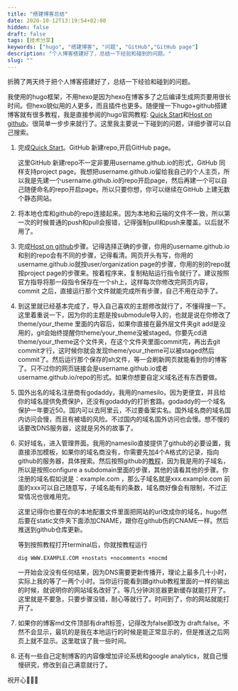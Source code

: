 ```yaml
---
title: "搭建博客总结"
date: 2020-10-12T13:19:54+02:00
hidden: false
draft: false
tags: [技术分享]
keywords: ["hugo", "搭建博客", "问题", "GitHub","GitHub page"]
description: "个人博客搭建好了，总结一下经验和碰到的问题。"
slug: ""
---
```


折腾了两天终于把个人博客搭建好了，总结一下经验和碰到的问题。

我使用的hugo框架，不用hexo是因为hexo在博客多了之后编译生成网页要用很长时间。但hexo貌似用的人更多，而且插件也更多。随便搜一下hugo+github搭建博客就有很多教程，我是直接参阅的hugo官网教程: [Quick Start](https://gohugo.io/getting-started/quick-start/)和[Host on github](https://gohugo.io/hosting-and-deployment/hosting-on-github/)。很简单一步步来就行了。这里我主要说一下碰到的问题，详细步骤可以自己搜索。

1. 完成[Quick Start](https://gohugo.io/getting-started/quick-start/)。GitHub 新建repo,开启GitHub page。

   这里GitHub 新建repo不一定非要用username.github.io的形式，GitHub 同样支持project page。我想把username.github.io留给我自己的个人主页，所以我是先建一个username.github.io的repo开启page，然后再建一个可以自己随便命名的repo开启page。所以只要你想，你可以继续在GitHub 上建无数个静态网站。

2. 将本地仓库和github的repo连接起来。因为本地和云端的文件不一致，所以第一次的时候普通的push和pull会报错，记得强制pull和push来覆盖。以后就不用了。

3. 完成[Host on github](https://gohugo.io/hosting-and-deployment/hosting-on-github/)步骤。记得选择正确的步骤，你用的username.github.io和别的repo会有不同的步骤，记得看清。网页开头有写，你用的username.github.io就按user/organization page的步骤，你用的别的repo就按project page的步骤来。按着程序来，复制粘贴运行指令就行了。建议按照官方指导将那一段指令保存在一个sh上，这样每次你修改完网页内容，commit 之后，直接运行那个文件就能完成所有步骤，自己不用在动手了。

4. 到这里就已经基本完成了，导入自己喜欢的主题修改就行了，不懂得搜一下。这里着重说一下，因为你的主题是按submodule导入的，也就是说在你修改了theme/your_theme 里面的内容后，如果你直接在最外层文件夹git add是没用的，git会始终提醒你theme/your_theme没被staged。你要先cd进theme/your_theme这个文件夹，在这个文件夹里面commit完，再出去git commit才行，这时候你就会发现theme/your_theme可以被staged然后commit了。然后运行那个保存的sh文件，等一会刷新网页就能看到你的博客了。只不过你的网页链接会是username.github.io或者username.github.io/repo的形式。如果你想要自定义域名还有东西要做。

5. 国外出名的域名注册商有godaddy，我用的namesilo，因为更便宜，并且给你的域名提供免费保护，还没有godaddy的打折套路。godaddy的一个域名保护一年要近50。国内可以去阿里云，不过要备案实名。国外域名商的域名国内访问会慢，而且有被墙的风险。不过国内的域名国外访问也会慢。想不慢的话要改DNS服务器，这就是另外的故事了。

6. 买好域名，进入管理界面。我用的namesilo直接提供了github的必要设置，我直接添加模板，如果你的域名商没有，你需要先加4个A格式的记录，指向github的服务器，具体搜索。然后按照github的[教程](https://docs.github.com/en/free-pro-team@latest/github/working-with-github-pages/managing-a-custom-domain-for-your-github-pages-site#configuring-a-subdomain)，因为我是用的子域名，所以是按照configure a subdomain里面的步骤，其他的请看其他的步骤。你注册的域名假如说是：example.com ，那么子域名就是xxx.example.com 前面的xxx可以自己随意写，子域名能有的条数，域名商好像会有限制，不过正常情况也很难用完。

   这里记得你也要在你的本地配置文件里面把网站的url改成你的域名，hugo然后要在static文件夹下面添加CNAME，跟你在github伤的CNAME一样。然后推送到github仓库更新。

   等到按照教程打开terminal后，你就按教程运行

   ```shell
   dig WWW.EXAMPLE.COM +nostats +nocomments +nocmd
   ```

   一开始会没没有任何结果，因为DNS需要更新传播开，理论上最多几十小时，实际上我的等了一两个小时。当你运行能看到跟github教程里面的一样的输出的时候，就说明你的网站域名改好了。等几分钟浏览器更新缓存就能打开了。这里就是不要急，只要步骤没错，耐心等就行了。时间到了，你的网站就能打开了。

7. 如果你的博客md文件顶部有draft标签，记得改为false即改为 draft:false。不然不会显示，最坑的是我在本地运行的时候是能正常显示的，但是推送之后网页上就不显示。这里耽误了我一些时间。

8. 还有一些自己定制博客的内容像增加评论系统和google analytics，就自己慢慢研究，修改到自己满意就行了。

祝开心🧑🏻‍💻

